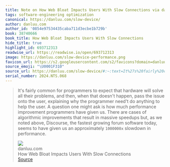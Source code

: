 ```yaml
---
title: Note on How Web Bloat Impacts Users With Slow Connections via danluu.com
tags: software-engineering optimization
canonical: https://danluu.com/slow-device/
author: danluu.com
author_id: '0854e97534435caba711d3ecbe1b729b'
book: 38740666
book_title: How Web Bloat Impacts Users With Slow Connections
hide_title: true
highlight_id: 693712313
readwise_url: https://readwise.io/open/693712313
image: https://danluu.com/slow-device-performance.png
favicon_url: https://s2.googleusercontent.com/s2/favicons?domain=danluu.com
source_emoji: "\U0001F310"
source_url: https://danluu.com/slow-device/#:~:text=It%27s%20fairly%20common,slowdown%20in%20performance.
serial_number: 2024.NTS.068
---
```

> It's fairly common for programmers to expect that hardware will solve all their problems, and then, when that doesn't happen, pass the issue onto the user, explaining why the programmer need't do anything to help the user. A question one might ask is how much performance improvement programmers have given us. There are cases of algorithmic improvements that result in massive speedups but, as we noted above, Discourse, the fastest growing forum software today, seems to have given us an approximately `1000000x` slowdown in performance.
> <div class="quoteback-footer"><div class="quoteback-avatar"><img class="mini-favicon" src="https://s2.googleusercontent.com/s2/favicons?domain=danluu.com"></div><div class="quoteback-metadata"><div class="metadata-inner"><span style="display:none">FROM:</span><div aria-label="danluu.com" class="quoteback-author"> danluu.com</div><div aria-label="How Web Bloat Impacts Users With Slow Connections" class="quoteback-title"> How Web Bloat Impacts Users With Slow Connections</div></div></div><div class="quoteback-backlink"><a target="_blank" aria-label="go to the full text of this quotation" rel="noopener" href="https://danluu.com/slow-device/#:~:text=It%27s%20fairly%20common,slowdown%20in%20performance." class="quoteback-arrow"> Source</a></div></div>